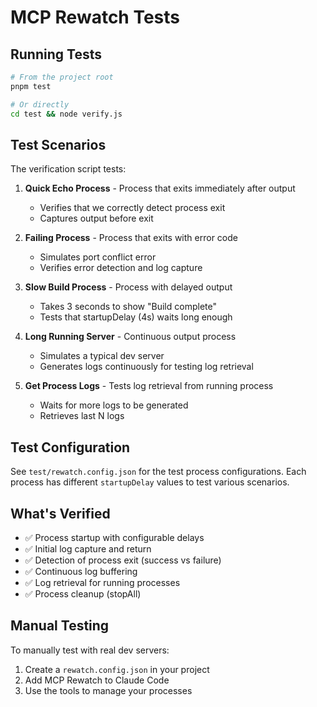 # MCP Rewatch Tests

## Running Tests

```bash
# From the project root
pnpm test

# Or directly
cd test && node verify.js
```

## Test Scenarios

The verification script tests:

1. **Quick Echo Process** - Process that exits immediately after output
   - Verifies that we correctly detect process exit
   - Captures output before exit

2. **Failing Process** - Process that exits with error code
   - Simulates port conflict error
   - Verifies error detection and log capture

3. **Slow Build Process** - Process with delayed output
   - Takes 3 seconds to show "Build complete"
   - Tests that startupDelay (4s) waits long enough

4. **Long Running Server** - Continuous output process
   - Simulates a typical dev server
   - Generates logs continuously for testing log retrieval

5. **Get Process Logs** - Tests log retrieval from running process
   - Waits for more logs to be generated
   - Retrieves last N logs

## Test Configuration

See `test/rewatch.config.json` for the test process configurations. Each process has different `startupDelay` values to test various scenarios.

## What's Verified

- ✅ Process startup with configurable delays
- ✅ Initial log capture and return
- ✅ Detection of process exit (success vs failure)
- ✅ Continuous log buffering
- ✅ Log retrieval for running processes
- ✅ Process cleanup (stopAll)

## Manual Testing

To manually test with real dev servers:

1. Create a `rewatch.config.json` in your project
2. Add MCP Rewatch to Claude Code
3. Use the tools to manage your processes